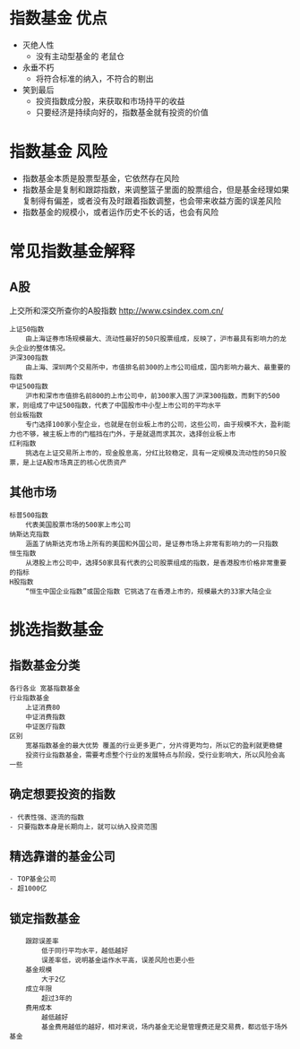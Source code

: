 # 指数基金 优点
- 灭绝人性
	- 没有主动型基金的 老鼠仓
- 永垂不朽
    - 将符合标准的纳入，不符合的剔出
- 笑到最后
    - 投资指数成分股，来获取和市场持平的收益
    - 只要经济是持续向好的，指数基金就有投资的价值

# 指数基金 风险
- 指数基金本质是股票型基金，它依然存在风险
- 指数基金是复制和跟踪指数，来调整篮子里面的股票组合，但是基金经理如果复制得有偏差，或者没有及时跟着指数调整，也会带来收益方面的误差风险
- 指数基金的规模小，或者运作历史不长的话，也会有风险

# 常见指数基金解释
## A股
上交所和深交所查你的A股指数  http://www.csindex.com.cn/
```
上证50指数
	由上海证券市场规模最大、流动性最好的50只股票组成，反映了，沪市最具有影响力的龙头企业的整体情况。
沪深300指数
	由上海、深圳两个交易所中，市值排名前300的上市公司组成，国内影响力最大、最重要的指数
中证500指数
	沪市和深市市值排名前800的上市公司中，前300家入围了沪深300指数，而剩下的500家，则组成了中证500指数，代表了中国股市中小型上市公司的平均水平
创业板指数
	专门选择100家小型企业，也就是在创业板上市的公司，这些公司，由于规模不大，盈利能力也不够，被主板上市的门槛挡在门外，于是就退而求其次，选择创业板上市
红利指数
	挑选在上证交易所上市的，现金股息高，分红比较稳定，具有一定规模及流动性的50只股票，是上证A股市场真正的核心优质资产
```

## 其他市场
```
标普500指数
	代表美国股票市场的500家上市公司
纳斯达克指数
	涵盖了纳斯达克市场上所有的美国和外国公司，是证券市场上非常有影响力的一只指数
恒生指数
	从港股上市公司中，选择50家具有代表的公司股票组成的指数，是香港股市价格非常重要的指标
H股指数
	“恒生中国企业指数”或国企指数 它挑选了在香港上市的，规模最大的33家大陆企业
```

# 挑选指数基金
## 指数基金分类
```
各行各业 宽基指数基金
行业指数基金
	上证消费80
	中证消费指数
	中证医疗指数
区别
	宽基指数基金的最大优势 覆盖的行业更多更广，分片得更均匀，所以它的盈利就更稳健
	投资行业指数基金，需要考虑整个行业的发展特点与阶段，受行业影响大，所以风险会高一些
```
## 确定想要投资的指数
	- 代表性强、逐流的指数
    - 只要指数本身是长期向上，就可以纳入投资范围
## 精选靠谱的基金公司
    - TOP基金公司
    - 超1000亿

## 锁定指数基金
```
	跟踪误差率
		低于同行平均水平，越低越好
		误差率低，说明基金运作水平高，误差风险也更小些
	基金规模
		大于2亿
	成立年限
		超过3年的
	费用成本
		越低越好
		基金费用越低的越好，相对来说，场内基金无论是管理费还是交易费，都远低于场外基金
```
